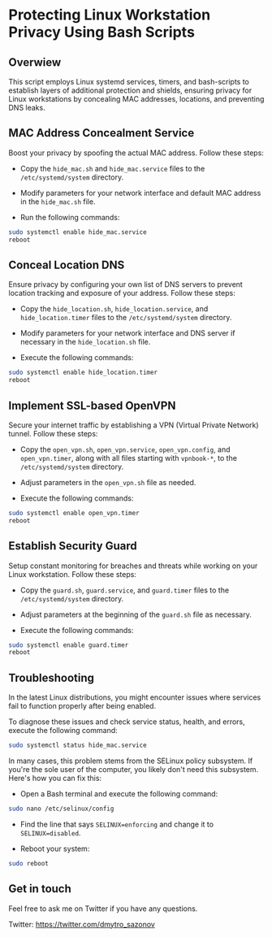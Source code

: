 # Protecting Linux Workstation Privacy Using Bash Scripts

## Overwiew
This script employs Linux systemd services, timers, and bash-scripts to establish layers of additional protection and shields, ensuring privacy for Linux workstations by concealing MAC addresses, locations, and preventing DNS leaks.

## MAC Address Concealment Service
Boost your privacy by spoofing the actual MAC address. Follow these steps:

- Copy the `hide_mac.sh` and `hide_mac.service` files to the `/etc/systemd/system` directory.

- Modify parameters for your network interface and default MAC address in the `hide_mac.sh` file.

- Run the following commands:
```bash
sudo systemctl enable hide_mac.service
reboot
```

## Conceal Location DNS
Ensure privacy by configuring your own list of DNS servers to prevent location tracking and exposure of your address. Follow these steps:

- Copy the `hide_location.sh`, `hide_location.service`, and `hide_location.timer` files to the `/etc/systemd/system` directory.

- Modify parameters for your network interface and DNS server if necessary in the `hide_location.sh` file.

- Execute the following commands:
```bash
sudo systemctl enable hide_location.timer
reboot
```

## Implement SSL-based OpenVPN
Secure your internet traffic by establishing a VPN (Virtual Private Network) tunnel. Follow these steps:

- Copy the `open_vpn.sh`, `open_vpn.service`, `open_vpn.config`, and `open_vpn.timer`, along with all files starting with `vpnbook-*`, to the `/etc/systemd/system` directory.

- Adjust parameters in the `open_vpn.sh` file as needed.

- Execute the following commands:
```bash
sudo systemctl enable open_vpn.timer
reboot
```

## Establish Security Guard
Setup constant monitoring for breaches and threats while working on your Linux workstation. Follow these steps:

- Copy the `guard.sh`, `guard.service`, and `guard.timer` files to the `/etc/systemd/system` directory.

- Adjust parameters at the beginning of the `guard.sh` file as necessary.

- Execute the following commands:
```bash
sudo systemctl enable guard.timer
reboot
```

## Troubleshooting
In the latest Linux distributions, you might encounter issues where services fail to function properly after being enabled. 

To diagnose these issues and check service status, health, and errors, execute the following command: 
```bash
sudo systemctl status hide_mac.service
```
In many cases, this problem stems from the SELinux policy subsystem. If you're the sole user of the computer, you likely don't need this subsystem. Here's how you can fix this:

- Open a Bash terminal and execute the following command:
```bash
sudo nano /etc/selinux/config
```
- Find the line that says `SELINUX=enforcing` and change it to `SELINUX=disabled`.

- Reboot your system:
```bash
sudo reboot
```

## Get in touch
Feel free to ask me on Twitter if you have any questions.

Twitter: https://twitter.com/dmytro_sazonov